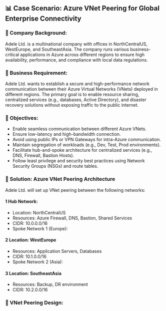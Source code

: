 ## 📊 Case Scenario: Azure VNet Peering for Global Enterprise Connectivity

### 🏢 Company Background:
Adele Ltd. is a multinational company with offices in NorthCentralUS, WestEurope, and SoutheastAsia. The company runs various business-critical applications in Azure across different 
regions to ensure high availability, performance, and compliance with local data regulations.

### 💼 Business Requirement:
Adele Ltd. wants to establish a secure and high-performance network communication between their Azure Virtual Networks (VNets) deployed in different regions. 
The primary goal is to enable resource sharing, centralized services (e.g., databases, Active Directory), and disaster recovery solutions without exposing traffic to the public internet.

### 🎯 Objectives:
- Enable seamless communication between different Azure VNets.
- Ensure low-latency and high-bandwidth connection.
- Avoid using public IPs or VPN Gateways for intra-Azure communication.
- Maintain segregation of workloads (e.g., Dev, Test, Prod environments).
- Facilitate hub-and-spoke architecture for centralized services (e.g., DNS, Firewall, Bastion Hosts).
- Follow least privilege and security best practices using Network Security Groups (NSGs) and route tables.


### 🔑 Solution: Azure VNet Peering Architecture
Adele Ltd. will set up VNet peering between the following networks:

#### 1 Hub Network:

- Location: NorthCentralUS
- Resources: Azure Firewall, DNS, Bastion, Shared Services
- CIDR: 10.0.0.0/16
- Spoke Network 1 (Europe):

#### 2 Location: WestEurope
- Resources: Application Servers, Databases
- CIDR: 10.1.0.0/16
- Spoke Network 2 (Asia):

#### 3 Location: SoutheastAsia
- Resources: Backup, DR environment
- CIDR: 10.2.0.0/16

### 🔗 VNet Peering Design:

